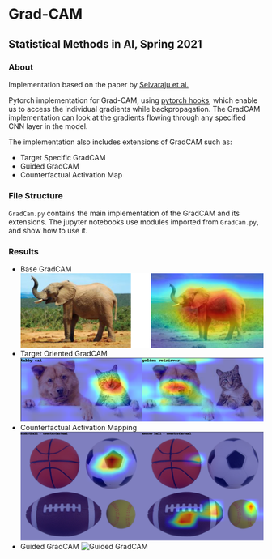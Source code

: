 # Grad-CAM
## Statistical Methods in AI, Spring 2021

### About
Implementation based on the paper by [Selvaraju et al.](https://arxiv.org/pdf/1610.02391.pdf)

Pytorch implementation for Grad-CAM, using [pytorch hooks](https://pytorch.org/tutorials/beginner/former_torchies/nnft_tutorial.html), which enable us to access the individual gradients while backpropagation. The GradCAM implementation can look at the gradients flowing through any specified CNN layer in the model.

The implementation also includes extensions of GradCAM such as:
- Target Specific GradCAM
- Guided GradCAM
- Counterfactual Activation Map

### File Structure
`GradCam.py` contains the main implementation of the GradCAM and its extensions. The jupyter notebooks use modules imported from `GradCam.py`, and show how to use it.

### Results
- Base GradCAM
![Base GradCAM](sample_images/base_gradcam.png)
- Target Oriented GradCAM
![Target Oriented GradCAM](sample_images/dog_and_cat_res.png)
- Counterfactual​ Activation Mapping
![Counterfactual​ Activation Mapping](sample_images/counterfactual_res.png)
- ​Guided GradCAM
![Guided GradCAM](sample_images/guided_gradcam_res.png.png)
